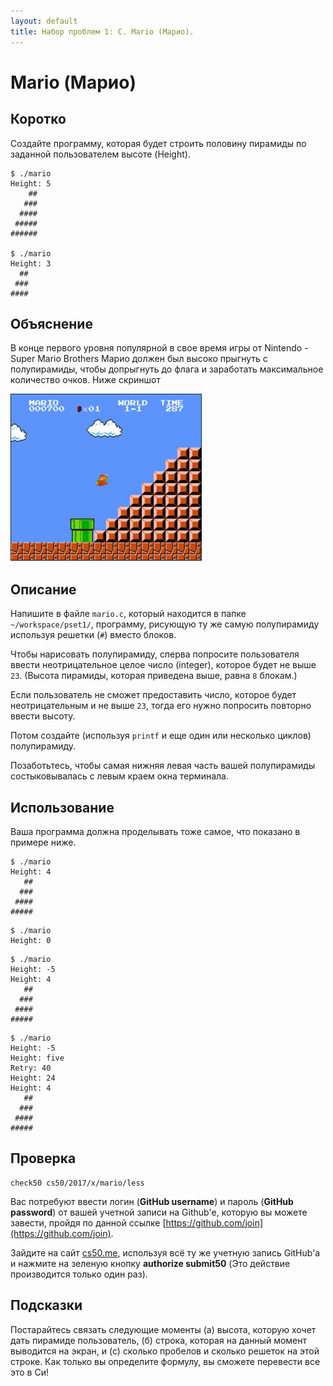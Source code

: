 ```yaml
---
layout: default
title: Набор проблем 1: C. Mario (Марио).
---
```

# Mario (Марио)

## Коротко

Создайте программу, которая будет строить половину пирамиды по заданной пользователем высоте (Height).
```
$ ./mario
Height: 5
    ##
   ###
  ####
 #####
######

$ ./mario
Height: 3
  ##
 ###
####
```
## Объяснение

В конце первого уровня популярной в свое время игры от Nintendo - Super Mario Brothers Марио должен был высоко прыгнуть с полупирамиды, чтобы допрыгнуть до флага и заработать максимальное количество очков. Ниже скриншот

![image alt text](image_0.png)

## Описание

Напишите в файле `mario.c`, который находится в папке `~/workspace/pset1/`, программу, рисующую ту же самую полупирамиду используя решетки (`#`) вместо блоков.

Чтобы нарисовать полупирамиду, сперва попросите пользователя ввести неотрицательное целое число (integer), которое будет не выше `23`. (Высота пирамиды, которая приведена выше, равна `8` блокам.)

Если пользователь не сможет предоставить число, которое будет неотрицательным и не выше `23`, тогда его нужно попросить повторно ввести высоту.

Потом создайте (используя `printf` и еще один или несколько циклов) полупирамиду.

Позаботьтесь, чтобы самая нижняя левая часть вашей полупирамиды состыковывалась с левым краем окна терминала.

## Использование

Ваша программа должна проделывать тоже самое, что показано в примере ниже.
```
$ ./mario
Height: 4
   ##
  ###
 ####
#####
```
```
$ ./mario
Height: 0
```
```
$ ./mario
Height: -5
Height: 4
   ##
  ###
 ####
#####
```
```
$ ./mario
Height: -5
Height: five
Retry: 40
Height: 24
Height: 4
   ##
  ###
 ####
#####
```
## Проверка
```
check50 cs50/2017/x/mario/less
```
Вас потребуют ввести логин (**GitHub username**) и пароль (**GitHub password**) от вашей учетной записи на Github'е, которую вы можете завести, пройдя по данной ссылке [https://github.com/join](https://github.com/join).

Зайдите на сайт [cs50.me](https://cs50.me/), используя всё ту же учетную запись GitHub'а и нажмите на зеленую кнопку **authorize submit50** (Это действие производится только один раз).

## Подсказки

Постарайтесь связать следующие моменты (а) высота, которую хочет дать пирамиде пользователь, (б) строка, которая на данный момент выводится на экран, и (с) сколько пробелов и сколько решеток на этой строке. Как только вы определите формулу, вы сможете перевести все это в Си!